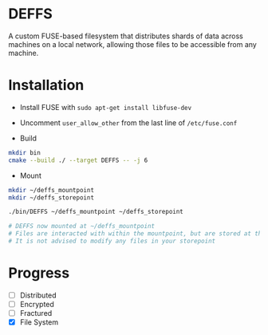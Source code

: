 # DEFFS
A custom FUSE-based filesystem that distributes shards of data across machines
on a local network, allowing those files to be accessible from any machine.

# Installation
- Install FUSE with `sudo apt-get install libfuse-dev`

- Uncomment `user_allow_other` from the last line of `/etc/fuse.conf`

- Build

```bash
mkdir bin
cmake --build ./ --target DEFFS -- -j 6
```

- Mount

```bash
mkdir ~/deffs_mountpoint
mkdir ~/deffs_storepoint

./bin/DEFFS ~/deffs_mountpoint ~/deffs_storepoint

# DEFFS now mounted at ~/deffs_mountpoint
# Files are interacted with within the mountpoint, but are stored at the storepoint
# It is not advised to modify any files in your storepoint
```

# Progress
- [ ] Distributed
- [ ] Encrypted
- [ ] Fractured
- [x] File System
